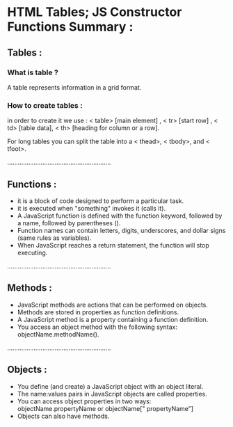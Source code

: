 # HTML Tables; JS Constructor Functions Summary :

## Tables : <br>

### What is table ? <br>
A table represents information in a grid format. <br>

### How to create tables : <br>

in order to create it we use : < table> [main element] , < tr> [start row] , < td> [table data],  < th> [heading for column or
a row]. <br>

For long tables you can split the table into a < thead>, < tbody>, and < tfoot>. <br>

........................................................... <br>

## Functions : <br>

- it is a block of code designed to perform a particular task.
- it  is executed when "something" invokes it (calls it).
- A JavaScript function is defined with the function keyword, followed by a name, followed by parentheses ().
- Function names can contain letters, digits, underscores, and dollar signs (same rules as variables).
- When JavaScript reaches a return statement, the function will stop executing.

........................................................... <br>

## Methods : <br>

- JavaScript methods are actions that can be performed on objects.
- Methods are stored in properties as function definitions.
- A JavaScript method is a property containing a function definition.
- You access an object method with the following syntax: objectName.methodName().

........................................................... <br>

## Objects :

- You define (and create) a JavaScript object with an object literal.
- The name:values pairs in JavaScript objects are called properties.
- You can access object properties in two ways: objectName.propertyName  or objectName[" propertyName"]
- Objects can also have methods.
















